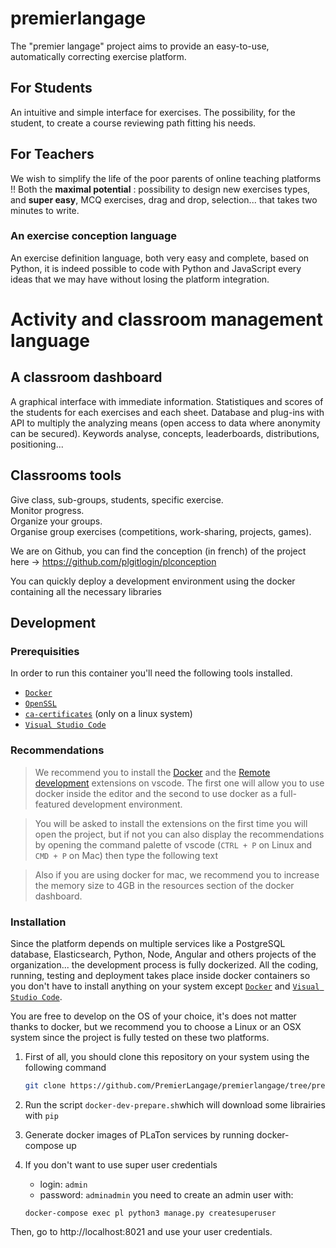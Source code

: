 # premierlangage

The "premier langage" project aims to provide an easy-to-use, automatically correcting exercise platform.

## For Students

An intuitive and simple interface for exercises.
The possibility, for the student, to create a course reviewing path fitting his needs.

## For Teachers

We wish to simplify the life of the poor parents of online teaching platforms !!
Both the **maximal potential** : possibility to design new exercises types, and **super easy**, MCQ exercises, drag and drop, selection... that takes two minutes to write.



### An exercise conception language

An exercise definition language, both very easy and complete, based on Python,
it is indeed possible to code with Python and JavaScript every ideas that we may have without losing the platform integration.

# Activity and classroom management language

## A classroom dashboard

A  graphical interface with immediate information.
Statistiques and scores of the students for each exercises and each sheet.
Database and plug-ins with API to multiply the analyzing means (open access to data where anonymity  can be secured).
Keywords analyse, concepts, leaderboards, distributions, positioning...

## Classrooms tools

Give class, sub-groups, students, specific exercise.  
Monitor progress.   
Organize your groups.  
Organise group exercises (competitions, work-sharing, projects, games).



We are on Github, you can find the conception (in french) of the project here -> https://github.com/plgitlogin/plconception

You can quickly deploy a development environment using the docker containing all the necessary libraries

## Development

### Prerequisities

In order to run this container you'll need the following tools installed.

- [`Docker`](https://www.docker.com)
- [`OpenSSL`](https://www.openssl.org)
- [`ca-certificates`](https://packages.debian.org/fr/sid/ca-certificates) (only on a linux system)
- [`Visual Studio Code`](https://code.visualstudio.com)

### Recommendations

> We recommend you to install the
[Docker](https://marketplace.visualstudio.com/items?itemName=ms-azuretools.vscode-docker) and the [Remote development](https://marketplace.visualstudio.com/items?itemName=ms-vscode-remote.vscode-remote-extensionpack) extensions on vscode. The first one will allow you to use docker inside the editor and the second to use docker as a full-featured development environment.

> You will be asked to install the extensions on the first time you will open the project, but if not you can also display the recommendations by opening the command palette of vscode (`CTRL + P` on Linux and `CMD + P` on Mac) then type the following text

> Also if you are using docker for mac, we recommend you to increase the memory size to 4GB in the resources section of the docker dashboard.

### Installation

Since the platform depends on multiple services like a PostgreSQL database, Elasticsearch, Python, Node, Angular and others projects of the organization... the development process is fully dockerized. All the coding, running, testing and deployment takes place inside docker containers so you don't have to install anything on your system except [`Docker`](https://www.docker.com) and [`Visual Studio Code`](https://code.visualstudio.com).

You are free to develop on the OS of your choice, it's does not matter thanks to docker, but we recommend you to choose a Linux or an OSX system since the project is fully tested on these two platforms.

1. First of all, you should clone this repository on your system using the      following command

    ```sh
    git clone https://github.com/PremierLangage/premierlangage/tree/premierlanguagedocker
    ```
2. Run the script `docker-dev-prepare.sh`which will download some librairies with `pip`

3. Generate docker images of PLaTon services by running docker-compose up

4. If you don't want to use super user credentials 
	 - login: `admin`
	 - password: `adminadmin`
you need to create an admin user with:
	```
	docker-compose exec pl python3 manage.py createsuperuser
	``` 
Then, go to http://localhost:8021 and use your user credentials. 
	

